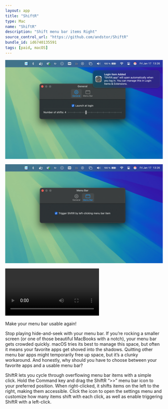 ```yaml
---
layout: app
title: "ShiftR"
type: Mac
name: "ShiftR"
description: "Shift menu bar items Right"
source_control_url: "https://github.com/andstor/ShiftR"
bundle_id: id6740135591
tags: [paid, macOS]
---
```



![screenshot1](screenshot1.jpg)

![screenshot2](screenshot2.jpg)

![screenshot3](video1.mp4)

Make your menu bar usable again!

Stop playing hide-and-seek with your menu bar. If you’re rocking a smaller screen (or one of those beautiful MacBooks with a notch), your menu bar gets crowded quickly. macOS tries its best to manage this space, but often it means your favorite apps get shoved into the shadows. Quitting other menu bar apps might temporarily free up space, but it’s a clunky workaround. And honestly, why should you have to choose between your favorite apps and a usable menu bar?

ShiftR lets you cycle through overflowing menu bar items with a simple click. Hold the Command key and drag the ShiftR “>>” menu bar icon to your preferred position. When right-clicked, it shifts items on the left to the right, making them accessible. Click the icon to open the settings menu and customize how many items shift with each click, as well as enable triggering ShiftR with a left-click.
